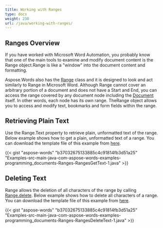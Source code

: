 ```yaml
---
title: Working with Ranges
type: docs
weight: 230
url: /java/working-with-ranges/
---
```


## **Ranges Overview**

If you have worked with Microsoft Word Automation, you probably know that one of the main tools to examine and modify document content is the Range object.Range is like a "window" into the document content and formatting.

Aspose.Words also has the [Range](http://www.aspose.com/api/java/words/com.aspose.words/classes/Range) class and it is designed to look and act similarly to Range in Microsoft Word. Although Range cannot cover an arbitrary portion of a document and does not have a Start and End, you can access the range covered by any document node including the [Document](http://www.aspose.com/api/java/words/com.aspose.words/classes/Document) itself. In other words, each node has its own range. TheRange object allows you to access and modify text, bookmarks and form fields within the range.

## **Retrieving Plain Text**

Use the Range.Text property to retrieve plain, unformatted text of the range. Below example shows how to get a plain, unformatted text of a range. You can download the template file of this example from [here](https://github.com/aspose-words/Aspose.Words-for-Java/blob/master/Examples/src/main/resources/com/aspose/words/examples/programming_documents/Ranges/RangesGetText/Document.doc).

{{< gist "aspose-words" "b37032675133885c4c91814fb3d51a25" "Examples-src-main-java-com-aspose-words-examples-programming_documents-Ranges-RangesGetText-1.java" >}}

## **Deleting Text**

Range allows the deletion of all characters of the range by calling [Range.delete](http://www.aspose.com/api/java/words/com.aspose.words/classes/range/methods/delete\(\)/). Below example shows how to delete all characters of a range. You can download the template file of this example from [here](https://github.com/aspose-words/Aspose.Words-for-Java/blob/master/Examples/src/main/resources/com/aspose/words/examples/programming_documents/Ranges/RangesDeleteText/Document.doc).

{{< gist "aspose-words" "b37032675133885c4c91814fb3d51a25" "Examples-src-main-java-com-aspose-words-examples-programming_documents-Ranges-RangesDeleteText-1.java" >}}
